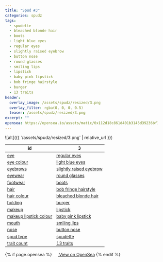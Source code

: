 ```yaml
---
title: "Spud #3"
categories: spudz
tags:
  - spudette
  - bleached blonde hair
  - boots
  - light blue eyes
  - regular eyes
  - slightly raised eyebrow
  - button nose
  - round glasses
  - smiling lips
  - lipstick
  - baby pink lipstick
  - bob fringe hairstyle
  - burger
  - 13 traits
header:
  overlay_image: /assets/spudz/resized/3.png
  overlay_filter: rgba(0, 0, 0, 0.5)
  teaser: /assets/spudz/resized/3.png
excerpt: ""
opensea: https://opensea.io/assets/matic/0x112d18c861d401b3145d39236bf149f01e18beed/3
---
```

![alt]({{ '/assets/spudz/resized/3.png' | relative_url }})

| id | 3 |
|-|-|
| <a href="/traits/eye/#trait-type">eye</a> | <a href="/traits/eye/regular-eyes/1/#trait">regular eyes</a> |
| <a href="/traits/eye-colour/#trait-type">eye colour</a> | <a href="/traits/eye-colour/light-blue-eyes/1/#trait">light blue eyes</a> |
| <a href="/traits/eyebrows/#trait-type">eyebrows</a> | <a href="/traits/eyebrows/slightly-raised-eyebrow/1/#trait">slightly raised eyebrow</a> |
| <a href="/traits/eyewear/#trait-type">eyewear</a> | <a href="/traits/eyewear/round-glasses/1/#trait">round glasses</a> |
| <a href="/traits/footwear/#trait-type">footwear</a> | <a href="/traits/footwear/boots/1/#trait">boots</a> |
| <a href="/traits/hair/#trait-type">hair</a> | <a href="/traits/hair/bob-fringe-hairstyle/1/#trait">bob fringe hairstyle</a> |
| <a href="/traits/hair-colour/#trait-type">hair colour</a> | <a href="/traits/hair-colour/bleached-blonde-hair/1/#trait">bleached blonde hair</a> |
| <a href="/traits/holding/#trait-type">holding</a> | <a href="/traits/holding/burger/1/#trait">burger</a> |
| <a href="/traits/makeup/#trait-type">makeup</a> | <a href="/traits/makeup/lipstick/1/#trait">lipstick</a> |
| <a href="/traits/makeup-lipstick-colour/#trait-type">makeup lipstick colour</a> | <a href="/traits/makeup-lipstick-colour/baby-pink-lipstick/1/#trait">baby pink lipstick</a> |
| <a href="/traits/mouth/#trait-type">mouth</a> | <a href="/traits/mouth/smiling-lips/1/#trait">smiling lips</a> |
| <a href="/traits/nose/#trait-type">nose</a> | <a href="/traits/nose/button-nose/1/#trait">button nose</a> |
| <a href="/traits/spud-type/#trait-type">spud type</a> | <a href="/traits/spud-type/spudette/1/#trait">spudette</a> |
| <a href="/traits/trait-count/#trait-type">trait count</a> | <a href="/traits/trait-count/13-traits/1/#trait">13 traits</a> |

{% if page.opensea %}
<a href="{{page.opensea}}" class="btn btn--info" onclick="window.open(this.href, '_blank'); return false;"><img src="/assets/images/opensea.svg" width="16px"><span>  View on OpenSea</span></a>
{% endif %}
